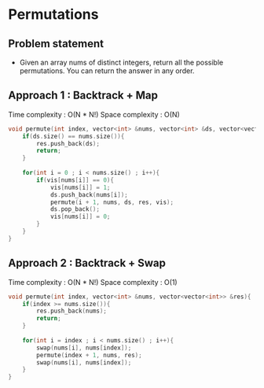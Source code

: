# Permutations

## Problem statement

- Given an array nums of distinct integers, return all the possible permutations. You can return the answer in any order.

## Approach 1 : Backtrack + Map

Time complexity : O(N \* N!) 
Space complexity : O(N)

```cpp
void permute(int index, vector<int> &nums, vector<int> &ds, vector<vector<int>> &res, unordered_map<int, int> &vis){
    if(ds.size() == nums.size()){
        res.push_back(ds);
        return;
    }
    
    for(int i = 0 ; i < nums.size() ; i++){
        if(vis[nums[i]] == 0){
            vis[nums[i]] = 1;
            ds.push_back(nums[i]);
            permute(i + 1, nums, ds, res, vis);
            ds.pop_back();
            vis[nums[i]] = 0;
        }
    }
}
```

## Approach 2 : Backtrack + Swap

Time complexity : O(N \* N!) 
Space complexity : O(1)

```cpp
void permute(int index, vector<int> &nums, vector<vector<int>> &res){
    if(index >= nums.size()){
        res.push_back(nums);
        return;
    }
    
    for(int i = index ; i < nums.size() ; i++){
        swap(nums[i], nums[index]);
        permute(index + 1, nums, res);
        swap(nums[i], nums[index]);
    }
}
```